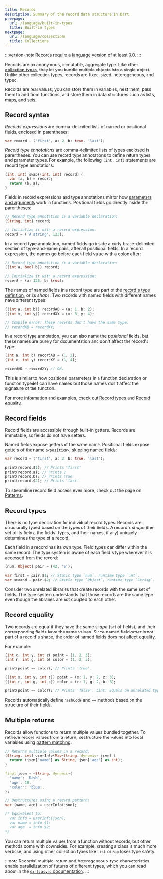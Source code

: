 ```yaml
---
title: Records
description: Summary of the record data structure in Dart.
prevpage:
  url: /language/built-in-types
  title: Built-in types
nextpage:
  url: /language/collections
  title: Collections
---
```


:::version-note
  Records require a [language version][] of at least 3.0.
:::

Records are an anonymous, immutable, aggregate type. Like other [collection types][], 
they let you bundle multiple objects into a single object. Unlike other collection 
types, records are fixed-sized, heterogeneous, and typed.

Records are real values; you can store them in variables, 
nest them, pass them to and from functions, 
and store them in data structures such as lists, maps, and sets.

## Record syntax

_Records expressions_ are comma-delimited lists of named or positional fields,
enclosed in parentheses:

<?code-excerpt "language/test/records_test.dart (record-syntax)"?>
```dart
var record = ('first', a: 2, b: true, 'last');
```

_Record type annotations_ are comma-delimited lists of types enclosed in parentheses.
You can use record type annotations to define return types and parameter types.
For example, the following `(int, int)` statements are record type annotations:

<?code-excerpt "language/test/records_test.dart (record-type-annotation)"?>
```dart
(int, int) swap((int, int) record) {
  var (a, b) = record;
  return (b, a);
}
```

Fields in record expressions and type annotations mirror
how [parameters and arguments][] work in functions. 
Positional fields go directly inside the parentheses:

<?code-excerpt "language/test/records_test.dart (record-type-declaration)"?>
```dart
// Record type annotation in a variable declaration:
(String, int) record;

// Initialize it with a record expression:
record = ('A string', 123);
```

In a record type annotation, named fields go inside a curly brace-delimited
section of type-and-name pairs, after all positional fields. In a record
expression, the names go before each field value with a colon after:

<?code-excerpt "language/test/records_test.dart (record-type-named-declaration)"?>
```dart
// Record type annotation in a variable declaration:
({int a, bool b}) record;

// Initialize it with a record expression:
record = (a: 123, b: true);
```

The names of named fields in a record type are part of
the [record's type definition](#record-types), or its _shape_. 
Two records with named fields with
different names have different types:

<?code-excerpt "language/test/records_test.dart (record-type-mismatched-names)"?>
```dart
({int a, int b}) recordAB = (a: 1, b: 2);
({int x, int y}) recordXY = (x: 3, y: 4);

// Compile error! These records don't have the same type.
// recordAB = recordXY;
```

In a record type annotation, you can also name the *positional* fields, but
these names are purely for documentation and don't affect the record's type:

<?code-excerpt "language/test/records_test.dart (record-type-matched-names)"?>
```dart
(int a, int b) recordAB = (1, 2);
(int x, int y) recordXY = (3, 4);

recordAB = recordXY; // OK.
```

This is similar to how positional parameters
in a function declaration or function typedef
can have names but those names don't affect the signature of the function.

For more information and examples, check out 
[Record types](#record-types) and [Record equality](#record-equality).

## Record fields

Record fields are accessible through built-in getters. Records are immutable,
so fields do not have setters. 

Named fields expose getters of the same name. Positional fields expose getters
of the name `$<position>`, skipping named fields:

<?code-excerpt "language/test/records_test.dart (record-getters)"?>
```dart
var record = ('first', a: 2, b: true, 'last');

print(record.$1); // Prints 'first'
print(record.a); // Prints 2
print(record.b); // Prints true
print(record.$2); // Prints 'last'
```

To streamline record field access even more, 
check out the page on [Patterns][pattern].

## Record types

There is no type declaration for individual record types. Records are structurally
typed based on the types of their fields. A record's _shape_ (the set of its fields,
the fields' types, and their names, if any) uniquely determines the type of a record. 

Each field in a record has its own type. Field types can differ within the same
record. The type system is aware of each field's type wherever it is accessed
from the record:

<?code-excerpt "language/test/records_test.dart (record-getters-two)"?>
```dart
(num, Object) pair = (42, 'a');

var first = pair.$1; // Static type `num`, runtime type `int`.
var second = pair.$2; // Static type `Object`, runtime type `String`.
```

Consider two unrelated libraries that create records with the same set of fields.
The type system understands that those records are the same type even though the
libraries are not coupled to each other.

## Record equality

Two records are equal if they have the same _shape_ (set of fields),
and their corresponding fields have the same values.
Since named field _order_ is not part of a record's shape, the order of named
fields does not affect equality.

For example:

<?code-excerpt "language/test/records_test.dart (record-shape)"?>
```dart
(int x, int y, int z) point = (1, 2, 3);
(int r, int g, int b) color = (1, 2, 3);

print(point == color); // Prints 'true'.
```

<?code-excerpt "language/test/records_test.dart (record-shape-mismatch)"?>
```dart
({int x, int y, int z}) point = (x: 1, y: 2, z: 3);
({int r, int g, int b}) color = (r: 1, g: 2, b: 3);

print(point == color); // Prints 'false'. Lint: Equals on unrelated types.
```

Records automatically define `hashCode` and `==` methods based on the structure
of their fields.

## Multiple returns

Records allow functions to return multiple values bundled together.
To retrieve record values from a return,
destructure the values into local variables using [pattern matching][pattern].

<?code-excerpt "language/test/records_test.dart (record-multiple-returns)"?>
```dart
// Returns multiple values in a record:
(String, int) userInfo(Map<String, dynamic> json) {
  return (json['name'] as String, json['age'] as int);
}

final json = <String, dynamic>{
  'name': 'Dash',
  'age': 10,
  'color': 'blue',
};

// Destructures using a record pattern:
var (name, age) = userInfo(json);

/* Equivalent to:
  var info = userInfo(json);
  var name = info.$1;
  var age  = info.$2;
*/
```

You can return multiple values from a function without records,
but other methods come with downsides.
For example, creating a class is much more verbose, and using other collection
types like `List` or `Map` loses type safety. 

:::note
Records' multiple-return and heterogeneous-type characteristics enable
parallelization of futures of different types, which you can read about in the
[`dart:async` documentation][].
:::

[language version]: /guides/language/evolution#language-versioning
[collection types]: /language/collections
[pattern]: /language/patterns#destructuring-multiple-returns
[`dart:async` documentation]: /libraries/dart-async#handling-errors-for-multiple-futures
[parameters and arguments]: /language/functions#parameters
